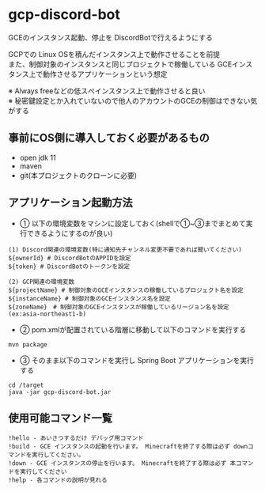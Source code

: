 # gcp-discord-bot
GCEのインスタンス起動、停止を DiscordBotで行えるようにする

GCPでの Linux OSを積んだインスタンス上で動作させることを前提<br>
また、制御対象のインスタンスと同じプロジェクトで稼働している GCEインスタンス上で動作させるアプリケーションという想定

※ Always freeなどの低スぺインスタンス上で動作させると良い<br>
※ 秘密鍵設定とか入れていないので他人のアカウントのGCEの制御はできない気がする

## 事前にOS側に導入しておく必要があるもの

- open jdk 11
- maven
- git(本プロジェクトのクローンに必要)

## アプリケーション起動方法

- ① 以下の環境変数をマシンに設定しておく(shellで①~③までまとめて実行できるようにするのが良い)

~~~
(1) Discord関連の環境変数(特に通知先チャンネル変更不要であれば聞いてください)
${ownerId} # DiscordBotのAPPIDを設定
${token} # DiscordBotのトークンを設定

(2) GCP関連の環境変数
${projectName} # 制御対象のGCEインスタンスの稼働しているプロジェクト名を設定
${instanceName} # 制御対象のGCEインスタンス名を設定
${zoneName}　# 制御対象のGCEインスタンスが稼働しているリージョン名を設定(ex:asia-northeast1-b)
~~~

- ② pom.xmlが配置されている階層に移動して以下のコマンドを実行する

~~~
mvn package
~~~

- ③ そのまま以下のコマンドを実行し Spring Boot アプリケーションを実行する

~~~
cd /target
java -jar gcp-discord-bot.jar
~~~

## 使用可能コマンド一覧
~~~
!hello - あいさつするだけ デバッグ用コマンド
!build - GCE インスタンスの起動を行います。 Minecraftを終了する際は必ず downコマンドを実行してください。
!down - GCE インスタンスの停止を行います。 Minecraftを終了する際は必ず 本コマンドを実行してください
!help - 各コマンドの説明が見れる
~~~
